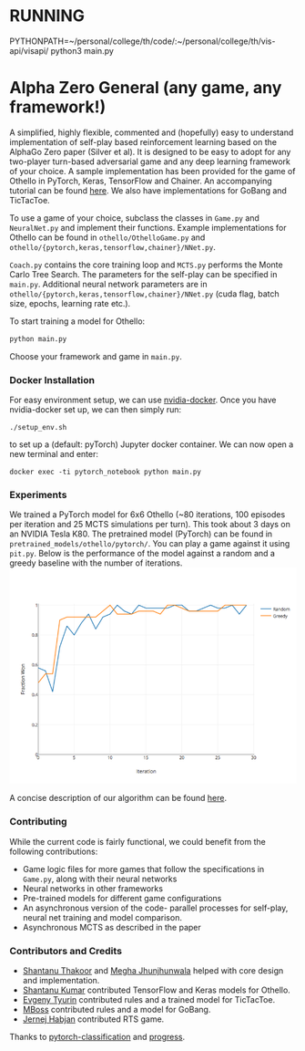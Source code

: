# RUNNING

PYTHONPATH=~/personal/college/th/code/:~/personal/college/th/vis-api/visapi/ python3 main.py

# Alpha Zero General (any game, any framework!)

A simplified, highly flexible, commented and (hopefully) easy to understand implementation of self-play based reinforcement learning based on the AlphaGo Zero paper (Silver et al). It is designed to be easy to adopt for any two-player turn-based adversarial game and any deep learning framework of your choice. A sample implementation has been provided for the game of Othello in PyTorch, Keras, TensorFlow and Chainer. An accompanying tutorial can be found [here](http://web.stanford.edu/~surag/posts/alphazero.html). We also have implementations for GoBang and TicTacToe.

To use a game of your choice, subclass the classes in `Game.py` and `NeuralNet.py` and implement their functions. Example implementations for Othello can be found in `othello/OthelloGame.py` and `othello/{pytorch,keras,tensorflow,chainer}/NNet.py`.

`Coach.py` contains the core training loop and `MCTS.py` performs the Monte Carlo Tree Search. The parameters for the self-play can be specified in `main.py`. Additional neural network parameters are in `othello/{pytorch,keras,tensorflow,chainer}/NNet.py` (cuda flag, batch size, epochs, learning rate etc.).

To start training a model for Othello:

```bash
python main.py
```

Choose your framework and game in `main.py`.

### Docker Installation

For easy environment setup, we can use [nvidia-docker](https://github.com/NVIDIA/nvidia-docker). Once you have nvidia-docker set up, we can then simply run:

```
./setup_env.sh
```

to set up a (default: pyTorch) Jupyter docker container. We can now open a new terminal and enter:

```
docker exec -ti pytorch_notebook python main.py
```

### Experiments

We trained a PyTorch model for 6x6 Othello (~80 iterations, 100 episodes per iteration and 25 MCTS simulations per turn). This took about 3 days on an NVIDIA Tesla K80. The pretrained model (PyTorch) can be found in `pretrained_models/othello/pytorch/`. You can play a game against it using `pit.py`. Below is the performance of the model against a random and a greedy baseline with the number of iterations.
![alt tag](https://github.com/suragnair/alpha-zero-general/raw/master/pretrained_models/6x6.png)

A concise description of our algorithm can be found [here](https://github.com/suragnair/alpha-zero-general/raw/master/pretrained_models/writeup.pdf).

### Contributing

While the current code is fairly functional, we could benefit from the following contributions:

- Game logic files for more games that follow the specifications in `Game.py`, along with their neural networks
- Neural networks in other frameworks
- Pre-trained models for different game configurations
- An asynchronous version of the code- parallel processes for self-play, neural net training and model comparison.
- Asynchronous MCTS as described in the paper

### Contributors and Credits

- [Shantanu Thakoor](https://github.com/ShantanuThakoor) and [Megha Jhunjhunwala](https://github.com/jjw-megha) helped with core design and implementation.
- [Shantanu Kumar](https://github.com/SourKream) contributed TensorFlow and Keras models for Othello.
- [Evgeny Tyurin](https://github.com/evg-tyurin) contributed rules and a trained model for TicTacToe.
- [MBoss](https://github.com/1424667164) contributed rules and a model for GoBang.
- [Jernej Habjan](https://github.com/JernejHabjan) contributed RTS game.

Thanks to [pytorch-classification](https://github.com/bearpaw/pytorch-classification) and [progress](https://github.com/verigak/progress).
